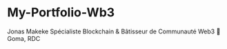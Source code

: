 # My-Portfolio-Wb3
Jonas Makeke Spécialiste Blockchain &amp; Bâtisseur de Communauté Web3 📍 Goma, RDC 
